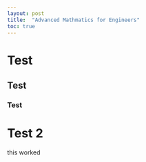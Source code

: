 ```yaml
---
layout: post
title:  "Advanced Mathmatics for Engineers"
toc: true
---
```


# Test

## Test

### Test

# Test 2

this worked

